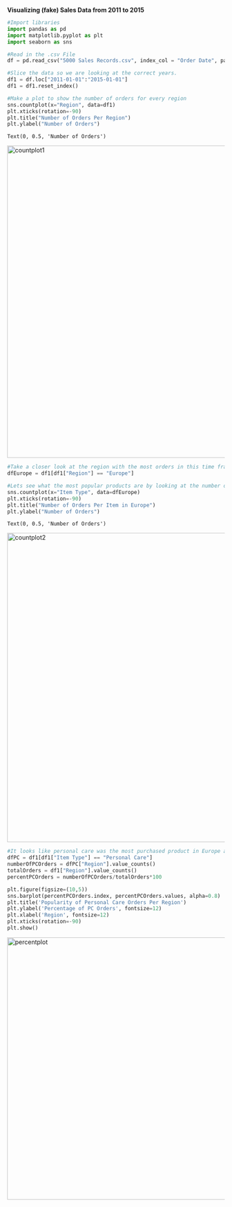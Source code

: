 **Visualizing (fake) Sales Data from 2011 to 2015**


```python
#Import libraries
import pandas as pd
import matplotlib.pyplot as plt
import seaborn as sns
```


```python
#Read in the .csv File
df = pd.read_csv("5000 Sales Records.csv", index_col = "Order Date", parse_dates = True)
```


```python
#Slice the data so we are looking at the correct years.
df1 = df.loc["2011-01-01":"2015-01-01"]
df1 = df1.reset_index()
```


```python
#Make a plot to show the number of orders for every region
sns.countplot(x="Region", data=df1)
plt.xticks(rotation=-90)
plt.title("Number of Orders Per Region")
plt.ylabel("Number of Orders")
```




    Text(0, 0.5, 'Number of Orders')



<img width="724" alt="countplot1" src="https://user-images.githubusercontent.com/67394270/89363876-3543c780-d69f-11ea-80d9-2b0b28595a5c.png">





```python
#Take a closer look at the region with the most orders in this time frame. Start by making a dataframe with only it's data.  
dfEurope = df1[df1["Region"] == "Europe"]
```


```python
#Lets see what the most popular products are by looking at the number of orders there were for a specific item. 
sns.countplot(x="Item Type", data=dfEurope)
plt.xticks(rotation=-90)
plt.title("Number of Orders Per Item in Europe")
plt.ylabel("Number of Orders")
```




    Text(0, 0.5, 'Number of Orders')






<img width="717" alt="countplot2" src="https://user-images.githubusercontent.com/67394270/89363954-6e7c3780-d69f-11ea-9c81-2e8406bc17eb.png">





```python
#It looks like personal care was the most purchased product in Europe at this time, so let's compare it's popularity to other regions.
dfPC = df1[df1["Item Type"] == "Personal Care"]
numberOfPCOrders = dfPC["Region"].value_counts()
totalOrders = df1["Region"].value_counts()
percentPCOrders = numberOfPCOrders/totalOrders*100

plt.figure(figsize=(10,5))
sns.barplot(percentPCOrders.index, percentPCOrders.values, alpha=0.8)
plt.title('Popularity of Personal Care Orders Per Region')
plt.ylabel('Percentage of PC Orders', fontsize=12)
plt.xlabel('Region', fontsize=12)
plt.xticks(rotation=-90)
plt.show()
```





<img width="608" alt="percentplot" src="https://user-images.githubusercontent.com/67394270/89363970-74721880-d69f-11ea-9210-c2f905ae5360.png">




```python

```
